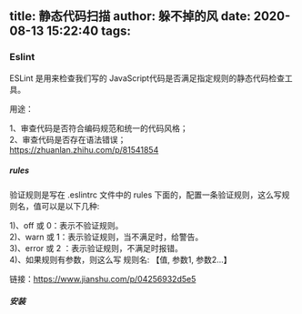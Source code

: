 title: 静态代码扫描
author: 躲不掉的风
date: 2020-08-13 15:22:40
tags:
---
### Eslint
ESLint 是用来检查我们写的 JavaScript代码是否满足指定规则的静态代码检查工具。

用途：

1、审查代码是否符合编码规范和统一的代码风格；       
2、审查代码是否存在语法错误；    
https://zhuanlan.zhihu.com/p/81541854

##### rules
验证规则是写在 .eslintrc 文件中的 rules 下面的，配置一条验证规则，这么写规则名，值可以是以下几种:

1)、off 或 0：表示不验证规则。  
2)、warn 或 1：表示验证规则，当不满足时，给警告。   
3)、error 或 2 ：表示验证规则，不满足时报错。  
4)、如果规则有参数，则这么写
规则名: 【值, 参数1, 参数2...】 


链接：https://www.jianshu.com/p/04256932d5e5



##### 安装